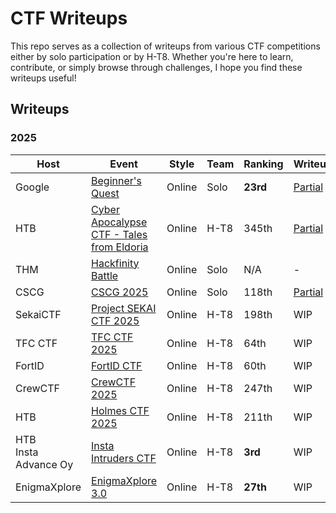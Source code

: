 # CTF Writeups

This repo serves as a collection of writeups from various CTF competitions either by solo participation or by H-T8. Whether you're here to learn, contribute, or simply browse through challenges, I hope you find these writeups useful!

## Writeups

### 2025
| Host | Event | Style | Team | Ranking | Writeup |
|-----------|----------|----------|----------|----------|---------|
| Google | [Beginner's Quest](https://capturetheflag.withgoogle.com/beginners-quest) | Online | Solo | **23rd** | [Partial](https://github.com/ilpakka/ctf/tree/main/2025/Google%20CTF%202025%20-%20Beginner's%20Quest) |
| HTB | [Cyber Apocalypse CTF - Tales from Eldoria](https://ctf.hackthebox.com/event/details/cyber-apocalypse-ctf-2025-tales-from-eldoria-2107) | Online | H-T8 | 345th  | [Partial](https://github.com/ilpakka/ctf/tree/main/2025/Cyber%20Apocalypse%20CTF%202025%20-%20Tales%20from%20Eldoria) |
| THM | [Hackfinity Battle](https://tryhackme.com/room/HackfinityBattle) | Online | Solo | N/A | - |
| CSCG | [CSCG 2025](https://play.cscg.live/) | Online | Solo | 118th | [Partial](https://github.com/ilpakka/ctf/tree/main/2025/CSCG%202025) |
| SekaiCTF | [Project SEKAI CTF 2025](https://2025.ctf.sekai.team/) | Online | H-T8 | 198th | WIP |
| TFC CTF | [TFC CTF 2025](https://ctf.thefewchosen.com/) | Online | H-T8 | 64th | WIP |
| FortID | [FortID CTF](https://fortid.ctfd.io/) | Online | H-T8 | 60th | WIP |
| CrewCTF | [CrewCTF 2025](https://2025.crewc.tf/) | Online | H-T8 | 247th | WIP |
| HTB | [Holmes CTF 2025](https://ctf.hackthebox.com/event/details/holmes-ctf-2025-2536) | Online | H-T8 | 211th | WIP |
| HTB<br>Insta Advance Oy | [Insta Intruders CTF](https://ctf.hackthebox.com/event/details/insta-intruders-ctf-2721) | Online | H-T8 | **3rd** | WIP |
| EnigmaXplore | [EnigmaXplore 3.0](https://enigmaxplore.ctfd.io/) | Online | H-T8 | **27th** | WIP |

